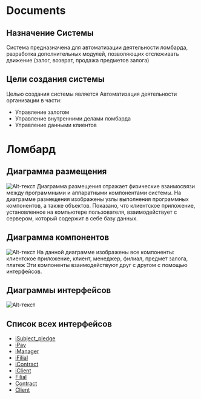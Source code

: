 # Documents
## Назначение Системы
Система предназначена для автоматизации деятельности ломбарда, разработка дополнительных модулей, позволяющих отслеживать движение (залог, возврат, продажа предметов залога)
## Цели создания системы

Целью создания системы является Автоматизация деятельности организации в части:
*	Управление залогом
*	Управление внутренними делами ломбарда
*	Управление данными клиентов

# Ломбард
## Диаграмма размещения
![Alt-текст](https://pp.userapi.com/c852032/v852032686/4ab99/cxj67KwOYEU.jpg "Диаграмма размещения")
Диаграмма размещения отражает физические взаимосвязи между программными и аппаратными компонентами системы. 
На диаграмме размещения изображены узлы выполнения программных компонентов, а также объектов. 
Показано, что клиентское приложение, установленное на компьютере пользователя, 
взаимодействует с сервером, который содержит в себе базу данных.
## Диаграмма компонентов
![Alt-текст](http://joxi.ru/823LQ9WiJLY8WA.jpg "Диаграмма компонентов")
На данной диаграмме изображены все компоненты: клиентское приложение, клиент, менеджер, филиал, предмет залога, платеж 
Эти компоненты взаимодействуют друг с другом с помощью интерфейсов.
## Диаграммы интерфейсов
![Alt-текст](http://joxi.ru/DmBJklgUwalglm.jpg "Диаграмма интерфейсов")
## Список всех интерфейсов
* [iSubject_pledge](iSubject_pledge.md "Интерфейс iSubject_pledge")
* [iPay](iPay.md "Интерфейс iPay")
* [iManager](iManager.md "Интерфейс iManager")
* [iFilial](iFilial.md "Интерфейс iFilial")
* [iContract](iContract.md "Интерфейс iContract")
* [iClient](iClient.md "Интерфейс iClient")
* [Filial](Filial.md "Интерфейс Filial")
* [Contract](Contract.md "Интерфейс Contract")
* [Client](Client.md "Интерфейс Client")
